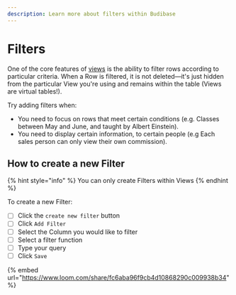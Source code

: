 ```yaml
---
description: Learn more about filters within Budibase
---
```


# Filters

One of the core features of [views](./) is the ability to filter rows according to particular criteria. When a Row is filtered, it is not deleted—it's just hidden from the particular View you're using and remains within the table \(Views are virtual tables!\).

Try adding filters when:

* You  need to focus on rows that meet certain conditions \(e.g. Classes between May and June, and taught by Albert Einstein\).
* You need to display certain information, to certain people \(e.g Each sales person can only view their own commission\).

## How to create a new Filter

{% hint style="info" %}
You can only create Filters within Views
{% endhint %}

To create a new Filter:

* [ ] Click the `create new filter` button
* [ ] Click `Add Filter`
* [ ] Select the Column you would like to filter
* [ ] Select a filter function
* [ ] Type your query
* [ ] Click `Save`

{% embed url="https://www.loom.com/share/fc6aba96f9cb4d10868290c009938b34" %}



